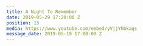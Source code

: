 ```yaml
---
title: A Night To Remember
date: 2019-05-29 17:20:00 Z
position: 13
media: https://www.youtube.com/embed/yVjjYhbkaqs
message_date: 2019-05-19 17:00:00 Z
---
```


